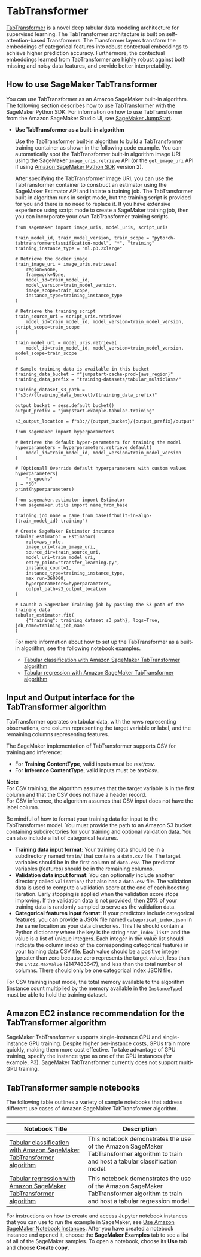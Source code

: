 # TabTransformer<a name="tabtransformer"></a>

[TabTransformer](https://arxiv.org/abs/2012.06678) is a novel deep tabular data modeling architecture for supervised learning\. The TabTransformer architecture is built on self\-attention\-based Transformers\. The Transformer layers transform the embeddings of categorical features into robust contextual embeddings to achieve higher prediction accuracy\. Furthermore, the contextual embeddings learned from TabTransformer are highly robust against both missing and noisy data features, and provide better interpretability\.

## How to use SageMaker TabTransformer<a name="tabtransformer-modes"></a>

You can use TabTransformer as an Amazon SageMaker built\-in algorithm\. The following section describes how to use TabTransformer with the SageMaker Python SDK\. For information on how to use TabTransformer from the Amazon SageMaker Studio UI, see [SageMaker JumpStart](studio-jumpstart.md)\.
+ **Use TabTransformer as a built\-in algorithm**

  Use the TabTransformer built\-in algorithm to build a TabTransformer training container as shown in the following code example\. You can automatically spot the TabTransformer built\-in algorithm image URI using the SageMaker `image_uris.retrieve` API \(or the `get_image_uri` API if using [Amazon SageMaker Python SDK](https://sagemaker.readthedocs.io) version 2\)\. 

  After specifying the TabTransformer image URI, you can use the TabTransformer container to construct an estimator using the SageMaker Estimator API and initiate a training job\. The TabTransformer built\-in algorithm runs in script mode, but the training script is provided for you and there is no need to replace it\. If you have extensive experience using script mode to create a SageMaker training job, then you can incorporate your own TabTransformer training scripts\.

  ```
  from sagemaker import image_uris, model_uris, script_uris
  
  train_model_id, train_model_version, train_scope = "pytorch-tabtransformerclassification-model", "*", "training"
  training_instance_type = "ml.p3.2xlarge"
  
  # Retrieve the docker image
  train_image_uri = image_uris.retrieve(
      region=None,
      framework=None,
      model_id=train_model_id,
      model_version=train_model_version,
      image_scope=train_scope,
      instance_type=training_instance_type
  )
  
  # Retrieve the training script
  train_source_uri = script_uris.retrieve(
      model_id=train_model_id, model_version=train_model_version, script_scope=train_scope
  )
  
  train_model_uri = model_uris.retrieve(
      model_id=train_model_id, model_version=train_model_version, model_scope=train_scope
  )
  
  # Sample training data is available in this bucket
  training_data_bucket = f"jumpstart-cache-prod-{aws_region}"
  training_data_prefix = "training-datasets/tabular_multiclass/"
  
  training_dataset_s3_path = f"s3://{training_data_bucket}/{training_data_prefix}"
  
  output_bucket = sess.default_bucket()
  output_prefix = "jumpstart-example-tabular-training"
  
  s3_output_location = f"s3://{output_bucket}/{output_prefix}/output"
  
  from sagemaker import hyperparameters
  
  # Retrieve the default hyper-parameters for training the model
  hyperparameters = hyperparameters.retrieve_default(
      model_id=train_model_id, model_version=train_model_version
  )
  
  # [Optional] Override default hyperparameters with custom values
  hyperparameters[
      "n_epochs"
  ] = "50"
  print(hyperparameters)
  
  from sagemaker.estimator import Estimator
  from sagemaker.utils import name_from_base
  
  training_job_name = name_from_base(f"built-in-algo-{train_model_id}-training")
  
  # Create SageMaker Estimator instance
  tabular_estimator = Estimator(
      role=aws_role,
      image_uri=train_image_uri,
      source_dir=train_source_uri,
      model_uri=train_model_uri,
      entry_point="transfer_learning.py",
      instance_count=1,
      instance_type=training_instance_type,
      max_run=360000,
      hyperparameters=hyperparameters,
      output_path=s3_output_location
  )
  
  # Launch a SageMaker Training job by passing the S3 path of the training data
  tabular_estimator.fit(
      {"training": training_dataset_s3_path}, logs=True, job_name=training_job_name
  )
  ```

  For more information about how to set up the TabTransformer as a built\-in algorithm, see the following notebook examples\.
  + [Tabular classification with Amazon SageMaker TabTransformer algorithm](https://github.com/aws/amazon-sagemaker-examples/blob/main/introduction_to_amazon_algorithms/tabtransformer_tabular/Amazon_Tabular_Classification_TabTransformer.ipynb)
  + [Tabular regression with Amazon SageMaker TabTransformer algorithm](https://github.com/aws/amazon-sagemaker-examples/blob/main/introduction_to_amazon_algorithms/tabtransformer_tabular/Amazon_Tabular_Regression_TabTransformer.ipynb)

## Input and Output interface for the TabTransformer algorithm<a name="InputOutput-TabTransformer"></a>

TabTransformer operates on tabular data, with the rows representing observations, one column representing the target variable or label, and the remaining columns representing features\. 

The SageMaker implementation of TabTransformer supports CSV for training and inference:
+ For **Training ContentType**, valid inputs must be *text/csv*\.
+ For **Inference ContentType**, valid inputs must be *text/csv*\.

**Note**  
For CSV training, the algorithm assumes that the target variable is in the first column and that the CSV does not have a header record\.   
For CSV inference, the algorithm assumes that CSV input does not have the label column\. 

Be mindful of how to format your training data for input to the TabTransformer model\. You must provide the path to an Amazon S3 bucket containing subdirectories for your training and optional validation data\. You can also include a list of categorical features\.
+ **Training data input format**: Your training data should be in a subdirectory named `train/` that contains a `data.csv` file\. The target variables should be in the first column of `data.csv`\. The predictor variables \(features\) should be in the remaining columns\.
+ **Validation data input format**: You can optionally include another directory called `validation/` that also has a `data.csv` file\. The validation data is used to compute a validation score at the end of each boosting iteration\. Early stopping is applied when the validation score stops improving\. If the validation data is not provided, then 20% of your training data is randomly sampled to serve as the validation data\. 
+ **Categorical features input format**: If your predictors include categorical features, you can provide a JSON file named `categorical_index.json` in the same location as your data directories\. This file should contain a Python dictionary where the key is the string `"cat_index_list"` and the value is a list of unique integers\. Each integer in the value list should indicate the column index of the corresponding categorical features in your training data CSV file\. Each value should be a positive integer \(greater than zero because zero represents the target value\), less than the `Int32.MaxValue` \(2147483647\), and less than the total number of columns\. There should only be one categorical index JSON file\.

For CSV training input mode, the total memory available to the algorithm \(instance count multiplied by the memory available in the `InstanceType`\) must be able to hold the training dataset\.

## Amazon EC2 instance recommendation for the TabTransformer algorithm<a name="Instance-TabTransformer"></a>

SageMaker TabTransformer supports single\-instance CPU and single\-instance GPU training\. Despite higher per\-instance costs, GPUs train more quickly, making them more cost effective\. To take advantage of GPU training, specify the instance type as one of the GPU instances \(for example, P3\)\. SageMaker TabTransformer currently does not support multi\-GPU training\.

## TabTransformer sample notebooks<a name="tabtransformer-sample-notebooks"></a>

The following table outlines a variety of sample notebooks that address different use cases of Amazon SageMaker TabTransformer algorithm\.


****  

| **Notebook Title** | **Description** | 
| --- | --- | 
|  [Tabular classification with Amazon SageMaker TabTransformer algorithm](https://github.com/aws/amazon-sagemaker-examples/blob/main/introduction_to_amazon_algorithms/tabtransformer_tabular/Amazon_Tabular_Classification_TabTransformer.ipynb)  |  This notebook demonstrates the use of the Amazon SageMaker TabTransformer algorithm to train and host a tabular classification model\.   | 
|  [Tabular regression with Amazon SageMaker TabTransformer algorithm](https://github.com/aws/amazon-sagemaker-examples/blob/main/introduction_to_amazon_algorithms/tabtransformer_tabular/Amazon_Tabular_Regression_TabTransformer.ipynb)  |  This notebook demonstrates the use of the Amazon SageMaker TabTransformer algorithm to train and host a tabular regression model\.   | 

For instructions on how to create and access Jupyter notebook instances that you can use to run the example in SageMaker, see [Use Amazon SageMaker Notebook Instances](nbi.md)\. After you have created a notebook instance and opened it, choose the **SageMaker Examples** tab to see a list of all of the SageMaker samples\. To open a notebook, choose its **Use** tab and choose **Create copy**\.